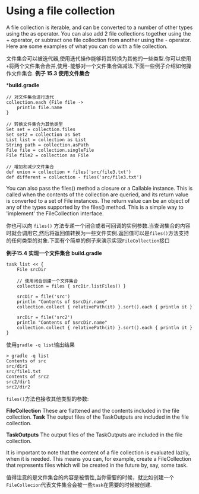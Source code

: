 # Using a file collection
A file collection is iterable, and can be converted to a number of other types using the as operator. You can also add 2 file collections together using the + operator, or subtract one file collection from another using the - operator. Here are some examples of what you can do with a file collection.

文件集合可以被迭代器,使用迭代操作能够将其转换为其他的一些类型.你可以使用`+`将两个文件集合合并,使用`-`能够对一个文件集合做减法.下面一些例子介绍如何操作文件集合.
**例子 15.3 使用文件集合**

***build.gradle**

```
// 对文件集合进行迭代
collection.each {File file ->
    println file.name
}

// 转换文件集合为其他类型
Set set = collection.files
Set set2 = collection as Set
List list = collection as List
String path = collection.asPath
File file = collection.singleFile
File file2 = collection as File

// 增加和减少文件集合
def union = collection + files('src/file3.txt')
def different = collection - files('src/file3.txt')

```

You can also pass the files() method a closure or a Callable instance. This is called when the contents of the collection are queried, and its return value is converted to a set of File instances. The return value can be an object of any of the types supported by the files() method. This is a simple way to 'implement' the FileCollection interface.

你也可以向 `files()` 方法专递一个闭合或者可回调的实例参数.当查询集合的内容时就会调用它,然后将返回值转换为一些文件实例.返回值可以是`files()`方法支持的任何类型的对象.下面有个简单的例子来演示实现`FileCollection`接口

**例子15.4 实现一个文件集合**
**build.gradle**
```
task list << {
    File srcDir

    // 使用闭合创建一个文件集合
    collection = files { srcDir.listFiles() }

    srcDir = file('src')
    println "Contents of $srcDir.name"
    collection.collect { relativePath(it) }.sort().each { println it }

    srcDir = file('src2')
    println "Contents of $srcDir.name"
    collection.collect { relativePath(it) }.sort().each { println it }
}

```
使用`gradle -q list`输出结果

```
> gradle -q list
Contents of src
src/dir1
src/file1.txt
Contents of src2
src2/dir1
src2/dir2

```

`files()`方法也接收其他类型的参数:

**FileCollection**
These are flattened and the contents included in the file collection.
**Task**
The output files of the TaskOutputs are included in the file collection.

**TaskOutputs**
The output files of the TaskOutputs are included in the file collection.

It is important to note that the content of a file collection is evaluated lazily, when it is needed. This means you can, for example, create a FileCollection that represents files which will be created in the future by, say, some task.

值得注意的是文件集合的内容是被惰性,当你需要的时候，就比如创建一个`FileCollecion`代表文件集合会被一些`task`在需要的时候被创建.

















